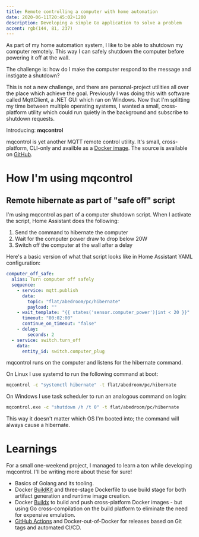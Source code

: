 ```yaml
---
title: Remote controlling a computer with home automation
date: 2020-06-11T20:45:02+1200
description: Developing a simple Go application to solve a problem
accent: rgb(144, 81, 237)
---
```


As part of my home automation system, I like to be able to shutdown my computer remotely. This way I can safely shutdown the computer before powering it off at the wall.

The challenge is: how do I make the computer respond to the message and instigate a shutdown?

This is not a new challenge, and there are personal-project utilities all over the place which achieve the goal. Previously I was doing this with software called MqttClient, a .NET GUI which ran on Windows. Now that I'm splitting my time between multiple operating systems, I wanted a small, cross-platform utility which could run quietly in the background and subscribe to shutdown requests.

Introducing: **mqcontrol**

mqcontrol is yet another MQTT remote control utility. It's small, cross-platform, CLI-only and availble as a [Docker image][mqcontrol-dockerhub]. The source is available on [GitHub][mqcontrol-github].

# How I'm using mqcontrol

## Remote hibernate as part of "safe off" script

I'm using mqcontrol as part of a computer shutdown script. When I activate the script, Home Assistant does the following:

1. Send the command to hibernate the computer
1. Wait for the computer power draw to drop below 20W
1. Switch off the computer at the wall after a delay

Here's a basic version of what that script looks like in Home Assistant YAML configuration:

```yaml
computer_off_safe:
  alias: Turn computer off safely
  sequence:
    - service: mqtt.publish
      data:
        topic: "flat/abedroom/pc/hibernate"
        payload: ""
    - wait_template: "{{ states('sensor.computer_power')|int < 20 }}"
      timeout: "00:02:00"
      continue_on_timeout: "false"
    - delay:
        seconds: 2
  - service: switch.turn_off
    data:
      entity_id: switch.computer_plug
```

mqcontrol runs on the computer and listens for the hibernate command.

On Linux I use systemd to run the following command at boot:

```bash
mqcontrol -c "systemctl hibernate" -t flat/abedroom/pc/hibernate
```

On Windows I use task scheduler to run an analogous command on login:

```bash
mqcontrol.exe -c "shutdown /h /t 0" -t flat/abedroom/pc/hibernate
```

This way it doesn't matter which OS I'm booted into; the command will always cause a hibernate.

##

# Learnings

For a small one-weekend project, I managed to learn a ton while developing mqcontrol. I'll be writing more about these for sure!

- Basics of Golang and its tooling.
- Docker [BuildKit][buildkit] and three-stage Dockerfile to use build stage for both artifact generation and runtime image creation.
- Docker [Buildx][buildx] to build and push cross-platform Docker images - but using Go cross-compilation on the build platform to eliminate the need for expensive emulation.
- [GitHub Actions][actions] and Docker-out-of-Docker for releases based on Git tags and automated CI/CD.

[mqcontrol-github]: https://github.com/albertnis/mqcontrol
[mqcontrol-dockerhub]: https://hub.docker.com/r/albertnis/mqcontrol
[buildkit]: https://docs.docker.com/develop/develop-images/build_enhancements/
[buildx]: https://github.com/docker/buildx
[actions]: https://github.com/features/actions
